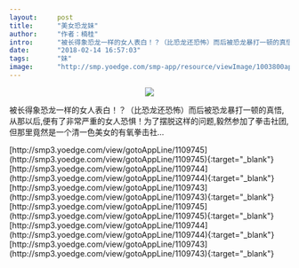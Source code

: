 ```yaml
---
layout:     post
title:      "美女恐龙妹"
author:     "作者：楠桂"
intro:      "被长得象恐龙一样的女人表白！？（比恐龙还恐怖）而后被恐龙暴打一顿的真悟,从那以后,便有了非常严重的女人恐惧！为了摆脱这样的问题,毅然参加了拳击社团,但那里竟然是一个清一色美女的有氧拳击社..."
date:       "2018-02-14 16:57:03"
tags:       "妹"
image:      "http://smp.yoedge.com/smp-app/resource/viewImage/1003800appline.png"
---
```

<div style="text-align: center">
<p><img src="http://smp.yoedge.com/smp-app/resource/viewImage/1003800appline.png"/></p>
</div>
<p class="post-meta">
<span>被长得象恐龙一样的女人表白！？（比恐龙还恐怖）而后被恐龙暴打一顿的真悟,从那以后,便有了非常严重的女人恐惧！为了摆脱这样的问题,毅然参加了拳击社团,但那里竟然是一个清一色美女的有氧拳击社...</span>
</p>
[http://smp3.yoedge.com/view/gotoAppLine/1109745](http://smp3.yoedge.com/view/gotoAppLine/1109745){:target="_blank"}
[http://smp3.yoedge.com/view/gotoAppLine/1109744](http://smp3.yoedge.com/view/gotoAppLine/1109744){:target="_blank"}
[http://smp3.yoedge.com/view/gotoAppLine/1109743](http://smp3.yoedge.com/view/gotoAppLine/1109743){:target="_blank"}
[http://smp3.yoedge.com/view/gotoAppLine/1109745](http://smp3.yoedge.com/view/gotoAppLine/1109745){:target="_blank"}
[http://smp3.yoedge.com/view/gotoAppLine/1109744](http://smp3.yoedge.com/view/gotoAppLine/1109744){:target="_blank"}
[http://smp3.yoedge.com/view/gotoAppLine/1109743](http://smp3.yoedge.com/view/gotoAppLine/1109743){:target="_blank"}


